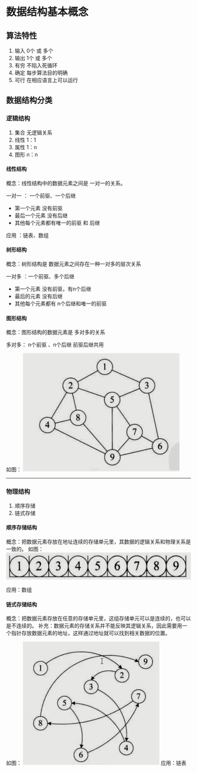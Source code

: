 # 数据结构基本概念

## 算法特性
1. 输入     0个 或 多个
2. 输出     1个 或 多个
3. 有穷     不陷入死循环
4. 确定     每步算法目的明确
5. 可行     在相应语言上可以运行


## 数据结构分类

### 逻辑结构

1. 集合          无逻辑关系
2. 线性          1：1
3. 属性          1：n
4. 图形          n：n



#### 线性结构
概念：线性结构中的数据元素之间是 一对一的关系。

一对一 ： 一个前驱、一个后继

* 第一个元素 没有前驱
* 最后一个元素 没有后继
* 其他每个元素都有唯一的前驱 和 后继

应用 ：链表、数组

#### 树形结构
概念：树形结构是 数据元素之间存在一种一对多的层次关系

一对多 ：一个前驱、多个后继

* 第一个元素 没有前驱，有n个后继
* 最后的元素 没有后继
* 其他每个元素都有 n个后继和唯一的前驱


#### 图形结构
概念：图形结构的数据元素是 多对多的关系

多对多： n个前驱 、n个后继
前驱后继共用

如图：
![](vx_images/5554021236039.png)



---

### 物理结构

1. 顺序存储
2. 链式存储

#### 顺序存储结构
概念：把数据元素存放在地址连续的存储单元里，其数据的逻辑关系和物理关系是一致的。
如图：
![](vx_images/222852921246815.png)

应用：数组


#### 链式存储结构
概念：把数据元素存放在任意的存储单元里，这组存储单元可以是连续的，也可以是不连续的。
补充：数据元素的存储关系并不能反映其逻辑关系，因此需要用一个指针存放数据元素的地址，这样通过地址就可以找到相关数据的位置。

如图：
![](vx_images/417603121239484.png)
应用：链表




















